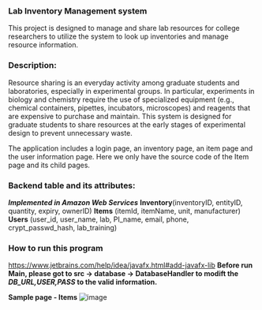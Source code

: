 ### Lab Inventory Management system 
This project is designed to manage and share lab resources for college researchers to utilize the system to look up inventories and manage resource information.


### Description:
Resource sharing is an everyday activity among graduate students and laboratories, especially in experimental groups. In particular, experiments in biology and chemistry require the use of specialized equipment (e.g., chemical containers, pipettes, incubators, microscopes) and reagents that are expensive to purchase and maintain. This system is designed for graduate students to share resources at the early stages of experimental design to prevent unnecessary waste. 

The application includes a login page, an inventory page, an item page and the user information page. Here we only have the source code of the Item page and its child pages.


### Backend table and its attributes:
***Implemented in Amazon Web Services***
**Inventory**(inventoryID, entityID, quantity, expiry, ownerID)
**Items** (itemId, itemName, unit, manufacturer)
**Users** (user_id, user_name, lab, PI_name, email, phone, crypt_passwd_hash, lab_training)


### How to run this program
https://www.jetbrains.com/help/idea/javafx.html#add-javafx-lib
**Before run Main, please got to src -> database -> DatabaseHandler to modift the _DB_URL,USER,PASS_ to the valid information.**

**Sample page - Items**
![image](https://user-images.githubusercontent.com/73818437/110751494-c6ac8680-81f8-11eb-8d23-0b711c4b8cfc.png)




